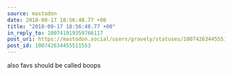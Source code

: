 ```yaml
---
source: mastodon
date: 2018-09-17 18:56:48.77 +00
title: "2018-09-17 18:56:48.77 +00"
in_reply_to: 100741919359766117
post_uri: https://mastodon.social/users/gravely/statuses/100742634455511553
post_id: 100742634455511553
---
```

also favs should be called boops


